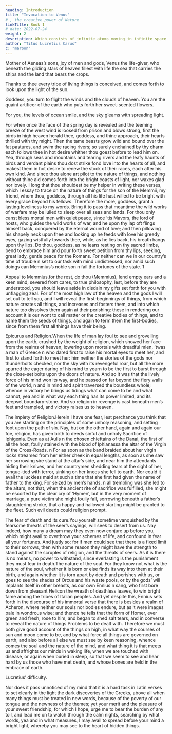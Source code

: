 ```yaml
---
heading: Introduction
title: "Invocation to Venus"
# , the creative power of Nature
linkTitle: Book 1
# date: 2022-07-24
weight: 2
description: Which consists of infinite atoms moving in infinite space
author: "Titus Lucretius Carus"
c: "maroon"
---
```



<!-- 1910
 -->

Mother of Aeneas’s sons, joy of men and gods, Venus the life-giver, who beneath the gliding stars of heaven fillest with life the sea that carries the ships and the land that bears the crops.

Thanks to thee every tribe of living things is conceived, and comes forth to look upon the light of the sun.

Goddess, you turn to flight the winds and the clouds of heaven. You are the quaint artificer of the earth who puts forth her sweet-scented flowers.

For you, the levels of ocean smile, and the sky gleams with spreading light.

For when once the face of the spring day is revealed and the teeming breeze of the west wind is loosed from prison and blows strong, first the birds in high heaven herald thee, goddess, and thine approach, their hearts thrilled with thy might. Then the tame beasts grow wild and bound over the fat pastures, and swim the racing rivers; so surely enchained by thy charm each follows thee in hot desire whither thou goest before to lead him on. Yea, through seas and mountains and tearing rivers and the leafy haunts of birds and verdant plains thou dost strike fond love into the hearts of all, and makest them in hot desire to renew the stock of their races, each after his own kind. And since thou alone art pilot to the nature of things, and nothing without thine aid comes forth into the bright coasts of light, nor waxes glad nor lovely. I long that thou shouldest be my helper in writing these verses, which I essay to trace on the nature of things for the son of the Memmii, my friend, whom thou, goddess, through all his life hast willed to be bright with every grace beyond his fellows. Therefore the more, goddess, grant a lasting loveliness to my words. Bring it to pass that meantime the wild works of warfare may be lulled to sleep over all seas and lands. For thou only canst bless mortal men with quiet peace, since ’tis Mavors, the lord of hosts, who guides the wild works of war, and he upon thy lap oft flings himself back, conquered by the eternal wound of love; and then pillowing his shapely neck upon thee and looking up he feeds with love his greedy eyes, gazing wistfully towards thee, while, as he lies back, his breath hangs upon thy lips. Do thou, goddess, as he leans resting on thy sacred limbs, bend to embrace him and pour forth sweet petition from thy lips, seeking, great lady, gentle peace for the Romans. For neither can we in our country’s time of trouble
n
 set to our task with mind undistressed, nor amid such doings can Memmius’s noble son
n
 fail the fortunes of the state. 
1

Appeal to Memmius.for the rest, do thou (Memmius), lend empty ears and a keen mind, severed from cares, to true philosophy, lest, before they are understood, you should leave aside in disdain my gifts set forth for you with unflagging zeal. For of the most high law of the heaven and the gods I will set out to tell you, and I will reveal the first-beginnings of things, from which nature creates all things, and increases and fosters them, and into which nature too dissolves them again at their perishing: these in rendering our account it is our wont to call matter or the creative bodies of things, and to name them the seeds of things, and again to term them the first-bodies, since from them first all things have their being.

Epicurus and Religion.When the life of man lay foul to see and grovelling upon the earth, crushed by the weight of religion, which showed her face from the realms of heaven, lowering upon mortals with dreadful mien, ’twas a man of Greece
n
 who dared first to raise his mortal eyes to meet her, and first to stand forth to meet her: him neither the stories of the gods nor thunderbolts checked, nor the sky with its revengeful roar, but all the more spurred the eager daring of his mind to yearn to be the first to burst through the close-set bolts upon the doors of nature. And so it was that the lively force of his mind won its way, and he passed on far beyond the fiery walls of the world,
n
 and in mind and spirit traversed the boundless whole; whence in victory he brings us tidings what can come to be and what cannot, yea and in what way each thing has its power limited, and its deepset boundary-stone. And so religion in revenge is cast beneath men’s feet and trampled, and victory raises us to heaven.

The impiety of Religion.Herein I have one fear, lest perchance you think that you are starting on the principles of some unholy reasoning, and setting foot upon the path of sin. Nay, but on the other hand, again and again our foe, religion, has given birth to deeds sinful and unholy.Sacrifice of Iphigenia. Even as at Aulis
n
 the chosen chieftains of the Danai, the first of all the host, foully stained with the blood of Iphianassa the altar of the Virgin of the Cross-Roads.
n
 For as soon as the band braided about her virgin locks streamed from her either cheek in equal lengths, as soon as she saw her sorrowing sire stand at the altar’s side, and near him the attendants hiding their knives, and her countrymen shedding tears at the sight of her, tongue-tied with terror, sinking on her knees she fell to earth. Nor could it avail the luckless maid at such a time that she first had given the name of father to the king. For seized by men’s hands,
n
 all trembling was she led to the altars, not that, when the ancient rite of sacrifice was fulfilled, she might be escorted by the clear cry of ‘Hymen’, but in the very moment of marriage, a pure victim she might foully fall, sorrowing beneath a father’s slaughtering stroke, that a happy and hallowed starting might be granted to the fleet. Such evil deeds could religion prompt.

The fear of death and its cure.You yourself sometime vanquished by the fearsome threats of the seer’s sayings, will seek to desert from us. Nay indeed, how many a dream may they even now conjure up before you, which might avail to overthrow your schemes of life, and confound in fear all your fortunes. And justly so: for if men could see that there is a fixed limit to their sorrows, then with some reason they might have the strength to stand against the scruples of religion, and the threats of seers. As it is there is no means, no power to withstand, since everlasting is the punishment they must fear in death.The nature of the soul. For they know not what is the nature of the soul, whether it is born or else finds its way into them at their birth, and again whether it is torn apart by death and perishes with us, or goes to see the shades of Orcus and his waste pools, or by the gods’ will implants itself in other breasts, as our own Ennius
n
 sang, who first bore down from pleasant Helicon the wreath of deathless leaves, to win bright fame among the tribes of Italian peoples. And yet despite this, Ennius sets forth in the discourse of his immortal verse that there is besides a realm of Acheron, where neither our souls nor bodies endure, but as it were images pale in wondrous wise; and thence he tells that the form of Homer, ever green and fresh, rose to him, and began to shed salt tears, and in converse to reveal the nature of things.Problems to be dealt with. Therefore we must both give good account of the things on high, in what way the courses of sun and moon come to be, and by what force all things are governed on earth, and also before all else we must see by keen reasoning, whence comes the soul and the nature of the mind, and what thing it is that meets us and affrights our minds in waking life, when we are touched with disease, or again when buried in sleep, so that we seem to see and hear hard by us those who have met death, and whose bones are held in the embrace of earth.

Lucretius’ difficulty.

Nor does it pass unnoticed of my mind that it is a hard task in Latin verses to set clearly in the light the dark discoveries of the Greeks, above all when many things must be treated in new words, because of the poverty of our tongue and the newness of the themes; yet your merit and the pleasure of your sweet friendship, for which I hope, urge me to bear the burden of any toil, and lead me on to watch through the calm nights, searching by what words, yea and in what measures, I may avail to spread before your mind a bright light, whereby you may see to the heart of hidden things.
